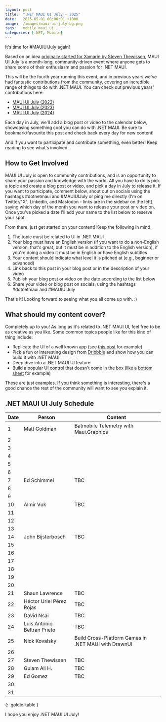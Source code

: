 ```yaml
---
layout: post
title:  ".NET MAUI UI July - 2025"
date:   2025-05-01 00:00:01 +1000
image:  /images/maui-ui-july-bg.png
tags:   mobile maui ui
categories: [.NET, Mobile]
---
```


It's time for #MAUIUIJuly again!

Based on an idea [originally started for Xamarin by Steven Thewissen](https://thewissen.io/introducing-xamarin-ui-july/), MAUI UI July is a month-long, community-driven event where anyone gets to share some of their enthusiasm and passion for .NET MAUI.

This will be the fourth year running this event, and in previous years we've had fantastic contributions from the community, covering an incredible range of things to do with .NET MAUI. You can check out previous years' contributions here:

* [MAUI UI July (2022)](/posts/maui-ui-july)
* [MAUI UI July (2023)](/posts/maui-ui-july-23)
* [MAUI UI July (2024)](/posts/mauiuijuly-24/)

Each day in July, we'll add a blog post or video to the calendar below, showcasing something cool you can do with .NET MAUI. Be sure to bookmark/favourite this post and check back every day for new content!

And if you want to participate and contribute something, even better! Keep reading to see what's involved.

## How to Get Involved

MAUI UI July is open to community contributions, and is an opportunity to share your passion and knowledge with the world. All you have to do is pick a topic and create a blog post or video, and pick a day in July to release it. If you want to participate, comment below, shout out on socials using the hashtags #dotnetmaui and #MAUIUIJuly or ping me directly (I'm on Twitter/"X", LinkedIn, and Mastodon - links are in the sidebar on the left), saying which day of the month you want to release your post or video on. Once you've picked a date I'll add your name to the list below to reserve your spot.

From there, just get started on your content! Keep the following in mind:

1. The topic must be related to UI in .NET MAUI
2. Your blog must have an English version (if you want to do a non-English version, that's great, but it must be in addition to the English version), if you're doing a video it must be in English or have English subtitles
3. Your content should indicate what level it is pitched at (e.g., beginner or advanced)
4. Link back to this post in your blog post or in the description of your video
5. Publish your blog post or video on the date according to the list below
6. Share your video or blog post on socials, using the hashtags #dotnetmaui and #MAUIUIJuly

That's it! Looking forward to seeing what you all come up with. :)

## What should my content cover?

Completely up to you! As long as it's related to .NET MAUI UI, feel free to be as creative as you like. Some common topics people like for this kind of thing include:

* Replicate the UI of a well known app (see [this post](/posts/outlook-clone) for example)
* Pick a fun or interesting design from [Dribbble](https://dribbble.com) and show how you can build it with .NET MAUI
* Deep dive into a .NET MAUI UI feature
* Build a popular UI control that doesn't come in the box (like a [bottom sheet](https://blogs.xgenoapps.com/post/2022/07/23/maui-bottom-sheet) for example)

These are just examples. If you think something is interesting, there's a good chance the rest of the community will want to see you explain it.


## .NET MAUI UI July Schedule

| Date | Person                      | Content                                              |
| ---- | --------------------------- | ---------------------------------------------------- |
| 1    | Matt Goldman                | Batmobile Telemetry with Maui.Graphics               |
| 2    |                             |                                                      |
| 3    |                             |                                                      |
| 4    |                             |                                                      |
| 5    |                             |                                                      |
| 6    |                             |                                                      |
| 7    | Ed Schimmel                 | TBC                                                  |
| 8    |                             |                                                      |
| 9    |                             |                                                      |
| 10   | Almir Vuk                   | TBC                                                  |
| 11   |                             |                                                      |
| 12   |                             |                                                      |
| 13   |                             |                                                      |
| 14   | John Bijsterbosch           | TBC                                                  |
| 15   |                             |                                                      |
| 16   |                             |                                                      |
| 17   |                             |                                                      |
| 18   |                             |                                                      |
| 19   |                             |                                                      |
| 20   |                             |                                                      |
| 21   | Shaun Lawrence              | TBC                                                  |
| 22   | Héctor Uriel Pérez Rojas    | TBC                                                  |
| 23   | David Nsai                  | TBC                                                  |
| 24   | Luis Antonio Beltran Prieto | TBC                                                  |
| 25   | Nick Kovalsky               | Build Cross-Platform Games in .NET MAUI with DrawnUI |
| 26   |                             |                                                      |
| 27   | Steven Thewissen            | TBC                                                  |
| 28   | Gulam Ali H.                | TBC                                                  |
| 29   | Ed Gomez                    | TBC                                                  |
| 30   |                             |                                                      |
| 31   |                             |                                                      |

{: .goldie-table }

I hope you enjoy .NET MAUI UI July!

